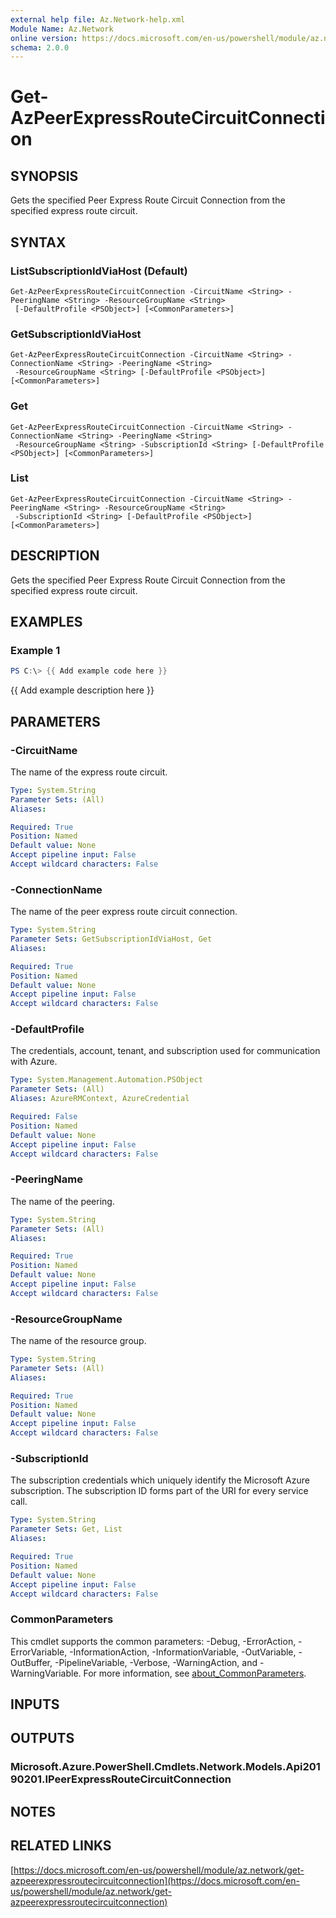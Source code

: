 ```yaml
---
external help file: Az.Network-help.xml
Module Name: Az.Network
online version: https://docs.microsoft.com/en-us/powershell/module/az.network/get-azpeerexpressroutecircuitconnection
schema: 2.0.0
---
```


# Get-AzPeerExpressRouteCircuitConnection

## SYNOPSIS
Gets the specified Peer Express Route Circuit Connection from the specified express route circuit.

## SYNTAX

### ListSubscriptionIdViaHost (Default)
```
Get-AzPeerExpressRouteCircuitConnection -CircuitName <String> -PeeringName <String> -ResourceGroupName <String>
 [-DefaultProfile <PSObject>] [<CommonParameters>]
```

### GetSubscriptionIdViaHost
```
Get-AzPeerExpressRouteCircuitConnection -CircuitName <String> -ConnectionName <String> -PeeringName <String>
 -ResourceGroupName <String> [-DefaultProfile <PSObject>] [<CommonParameters>]
```

### Get
```
Get-AzPeerExpressRouteCircuitConnection -CircuitName <String> -ConnectionName <String> -PeeringName <String>
 -ResourceGroupName <String> -SubscriptionId <String> [-DefaultProfile <PSObject>] [<CommonParameters>]
```

### List
```
Get-AzPeerExpressRouteCircuitConnection -CircuitName <String> -PeeringName <String> -ResourceGroupName <String>
 -SubscriptionId <String> [-DefaultProfile <PSObject>] [<CommonParameters>]
```

## DESCRIPTION
Gets the specified Peer Express Route Circuit Connection from the specified express route circuit.

## EXAMPLES

### Example 1
```powershell
PS C:\> {{ Add example code here }}
```

{{ Add example description here }}

## PARAMETERS

### -CircuitName
The name of the express route circuit.

```yaml
Type: System.String
Parameter Sets: (All)
Aliases:

Required: True
Position: Named
Default value: None
Accept pipeline input: False
Accept wildcard characters: False
```

### -ConnectionName
The name of the peer express route circuit connection.

```yaml
Type: System.String
Parameter Sets: GetSubscriptionIdViaHost, Get
Aliases:

Required: True
Position: Named
Default value: None
Accept pipeline input: False
Accept wildcard characters: False
```

### -DefaultProfile
The credentials, account, tenant, and subscription used for communication with Azure.

```yaml
Type: System.Management.Automation.PSObject
Parameter Sets: (All)
Aliases: AzureRMContext, AzureCredential

Required: False
Position: Named
Default value: None
Accept pipeline input: False
Accept wildcard characters: False
```

### -PeeringName
The name of the peering.

```yaml
Type: System.String
Parameter Sets: (All)
Aliases:

Required: True
Position: Named
Default value: None
Accept pipeline input: False
Accept wildcard characters: False
```

### -ResourceGroupName
The name of the resource group.

```yaml
Type: System.String
Parameter Sets: (All)
Aliases:

Required: True
Position: Named
Default value: None
Accept pipeline input: False
Accept wildcard characters: False
```

### -SubscriptionId
The subscription credentials which uniquely identify the Microsoft Azure subscription.
The subscription ID forms part of the URI for every service call.

```yaml
Type: System.String
Parameter Sets: Get, List
Aliases:

Required: True
Position: Named
Default value: None
Accept pipeline input: False
Accept wildcard characters: False
```

### CommonParameters
This cmdlet supports the common parameters: -Debug, -ErrorAction, -ErrorVariable, -InformationAction, -InformationVariable, -OutVariable, -OutBuffer, -PipelineVariable, -Verbose, -WarningAction, and -WarningVariable. For more information, see [about_CommonParameters](http://go.microsoft.com/fwlink/?LinkID=113216).

## INPUTS

## OUTPUTS

### Microsoft.Azure.PowerShell.Cmdlets.Network.Models.Api20190201.IPeerExpressRouteCircuitConnection
## NOTES

## RELATED LINKS

[https://docs.microsoft.com/en-us/powershell/module/az.network/get-azpeerexpressroutecircuitconnection](https://docs.microsoft.com/en-us/powershell/module/az.network/get-azpeerexpressroutecircuitconnection)

